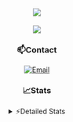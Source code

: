 <div align="center">

<h1 align="center">
  <a href="https://git.io/typing-svg">
    <img src="https://readme-typing-svg.herokuapp.com/?lines=Hello,+There!+👋;This+is+chicho.;CEO+on+Hely+Development....;&center=true&size=25">
  </a>
</h1>
  
<p align="center">
  <img src="https://lanyard.cnrad.dev/api/852683595378196480" />
</p>
  
### 📫Contact
  [![Email](https://img.shields.io/badge/Email-gastondalla@gmail.com-04619f?style=for-the-badge&logo=gmail&logoColor=white)](mailto:gastondalla@gmail.com)
</br>  

### 📈Stats
<details>
    <summary> ⚡Detailed Stats</summary>
    <br/>

<!--START_SECTION:waka-->
![Code Time](http://img.shields.io/badge/Code%20Time-126%20hrs%2046%20mins-blue)

![Profile Views](http://img.shields.io/badge/Profile%20Views-5-blue)

**🐱 My GitHub Data** 

> 📦 37.3 kB Used in GitHub's Storage 
 > 
> 🏆 6 Contributions in the Year 2023
 > 
> 🚫 Not Opted to Hire
 > 
> 📜 8 Public Repositories 
 > 
> 🔑 6 Private Repositories 
 > 
**I'm a Night 🦉** 

```text
🌞 Morning                14 commits          █░░░░░░░░░░░░░░░░░░░░░░░░   04.32 % 
🌆 Daytime                48 commits          ████░░░░░░░░░░░░░░░░░░░░░   14.81 % 
🌃 Evening                154 commits         ████████████░░░░░░░░░░░░░   47.53 % 
🌙 Night                  108 commits         ████████░░░░░░░░░░░░░░░░░   33.33 % 
```
📅 **I'm Most Productive on Tuesday** 

```text
Monday                   23 commits          ██░░░░░░░░░░░░░░░░░░░░░░░   07.10 % 
Tuesday                  69 commits          █████░░░░░░░░░░░░░░░░░░░░   21.30 % 
Wednesday                59 commits          █████░░░░░░░░░░░░░░░░░░░░   18.21 % 
Thursday                 32 commits          ██░░░░░░░░░░░░░░░░░░░░░░░   09.88 % 
Friday                   43 commits          ███░░░░░░░░░░░░░░░░░░░░░░   13.27 % 
Saturday                 48 commits          ████░░░░░░░░░░░░░░░░░░░░░   14.81 % 
Sunday                   50 commits          ████░░░░░░░░░░░░░░░░░░░░░   15.43 % 
```


📊 **This Week I Spent My Time On** 

```text
🕑︎ Time Zone: America/Argentina/Buenos_Aires

💬 Programming Languages: 
HTML                     7 hrs 47 mins       ████████████████░░░░░░░░░   64.52 % 
CSS                      2 hrs 40 mins       ██████░░░░░░░░░░░░░░░░░░░   22.15 % 
Python                   1 hr 31 mins        ███░░░░░░░░░░░░░░░░░░░░░░   12.68 % 
Text                     4 mins              ░░░░░░░░░░░░░░░░░░░░░░░░░   00.65 % 

🔥 Editors: 
VS Code                  12 hrs 4 mins       █████████████████████████   100.00 % 

🐱‍💻 Projects: 
Coder                    9 hrs 56 mins       █████████████████████░░░░   82.38 % 
Unknown Project          1 hr 31 mins        ███░░░░░░░░░░░░░░░░░░░░░░   12.65 % 
pagina-1                 23 mins             █░░░░░░░░░░░░░░░░░░░░░░░░   03.20 % 
ocean-backend            12 mins             ░░░░░░░░░░░░░░░░░░░░░░░░░   01.78 % 

💻 Operating System: 
Windows                  12 hrs 4 mins       █████████████████████████   100.00 % 
```

**I Mostly Code in JavaScript** 

```text
JavaScript               8 repos             ████████░░░░░░░░░░░░░░░░░   33.33 % 
CSS                      3 repos             ███░░░░░░░░░░░░░░░░░░░░░░   12.50 % 
Python                   2 repos             ██░░░░░░░░░░░░░░░░░░░░░░░   08.33 % 
C#                       1 repo              █░░░░░░░░░░░░░░░░░░░░░░░░   04.17 % 
Batchfile                1 repo              █░░░░░░░░░░░░░░░░░░░░░░░░   04.17 % 
```




 Last Updated on 07/06/2023 06:15:44 UTC
<!--END_SECTION:waka-->
</details>
